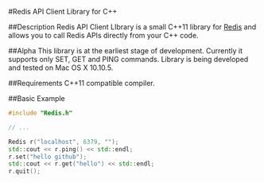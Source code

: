 #Redis API Client Library for C++

##Description
Redis API Client LIbrary is a small C++11 library for [Redis](http://redis.io/) and allows you to call Redis APIs
directly from your C++ code.

##Alpha
This library is at the earliest stage of development. Currently it supports only
SET, GET and PING commands. Library is being developed and tested on Mac OS X 10.10.5.

##Requirements
C++11 compatible compiler.

##Basic Example

```C++
#include "Redis.h"

// ...

Redis r("localhost", 6379, "");
std::cout << r.ping() << std::endl;
r.set("hello github");
std::cout << r.get("hello") << std::endl;
r.quit();
```
